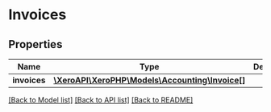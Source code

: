 # Invoices

## Properties
Name | Type | Description | Notes
------------ | ------------- | ------------- | -------------
**invoices** | [**\XeroAPI\XeroPHP\Models\Accounting\Invoice[]**](Invoice.md) |  | [optional] 

[[Back to Model list]](../README.md#documentation-for-models) [[Back to API list]](../README.md#documentation-for-api-endpoints) [[Back to README]](../README.md)


